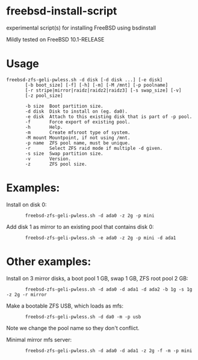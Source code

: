 freebsd-install-script
=========================

experimental script(s) for installing FreeBSD using bsdinstall

Mildly tested on FreeBSD 10.1-RELEASE

# Usage

```
freebsd-zfs-geli-pwless.sh -d disk [-d disk ...] [-e disk]
       [-b boot_size] [-f] [-h] [-m] [-M /mnt] [-p poolname]
       [-r stripe|mirror|raidz|raidz2|raidz3] [-s swap_size] [-v]
       [-z pool_size]

       -b size  Boot partition size.
       -d disk  Disk to install on (eg. da0).
       -e disk  Attach to this existing disk that is part of -p pool.
       -f       Force export of existing pool.
       -h       Help.
       -m       Create mfsroot type of system.
       -M mount Mountpoint, if not using /mnt.
       -p name  ZFS pool name, must be unique.
       -r       Select ZFS raid mode if multiple -d given.
       -s size  Swap partition size.
       -v       Version.
       -z       ZFS pool size.
```

# Examples:

  Install on disk 0:
```
       freebsd-zfs-geli-pwless.sh -d ada0 -z 2g -p mini
```

  Add disk 1 as mirror to an existing pool that contains disk 0:
```
       freebsd-zfs-geli-pwless.sh -e ada0 -z 2g -p mini -d ada1
```

# Other examples:

  Install on 3 mirror disks, a boot pool 1 GB, swap 1 GB, ZFS root pool 2 GB:
```
       freebsd-zfs-geli-pwless.sh -d ada0 -d ada1 -d ada2 -b 1g -s 1g -z 2g -r mirror
```

  Make a bootable ZFS USB, which loads as mfs:
```
       freebsd-zfs-geli-pwless.sh -d da0 -m -p usb
```
  Note we change the pool name so they don't conflict.

  Minimal mirror mfs server:
```
       freebsd-zfs-geli-pwless.sh -d ada0 -d ada1 -z 2g -f -m -p mini
```
